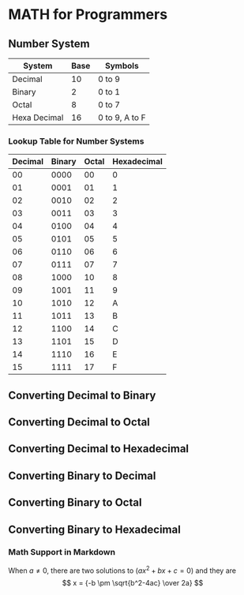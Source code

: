# MATH for Programmers 
## Number System

| System | Base | Symbols |
| --- | --- | --- |
| Decimal | 10 | 0 to 9 |
| Binary | 2 | 0 to 1 |
| Octal | 8 | 0 to 7 |
| Hexa Decimal | 16 | 0 to 9, A to F |

### Lookup Table for Number Systems 
| Decimal | Binary | Octal | Hexadecimal |
| --- | --- | --- | --- |
| 00 | 0000 | 00 | 0 |
| 01 | 0001 | 01 | 1 |
| 02 | 0010 | 02 | 2 |
| 03 | 0011 | 03 | 3 |
| 04 | 0100 | 04 | 4 |
| 05 | 0101 | 05 | 5 |
| 06 | 0110 | 06 | 6 |
| 07 | 0111 | 07 | 7 |
| 08 | 1000 | 10 | 8 |
| 09 | 1001 | 11 | 9 |
| 10 | 1010 | 12 | A |
| 11 | 1011 | 13 | B |
| 12 | 1100 | 14 | C |
| 13 | 1101 | 15 | D |
| 14 | 1110 | 16 | E |
| 15 | 1111 | 17 | F |


## Converting Decimal to Binary


## Converting Decimal to Octal


## Converting Decimal to Hexadecimal


## Converting Binary to Decimal


## Converting Binary to Octal


## Converting Binary to Hexadecimal

### Math Support in Markdown

When $a \ne 0$, there are two solutions to $(ax^2 + bx + c = 0)$ and they are 
$$ x = {-b \pm \sqrt{b^2-4ac} \over 2a} $$